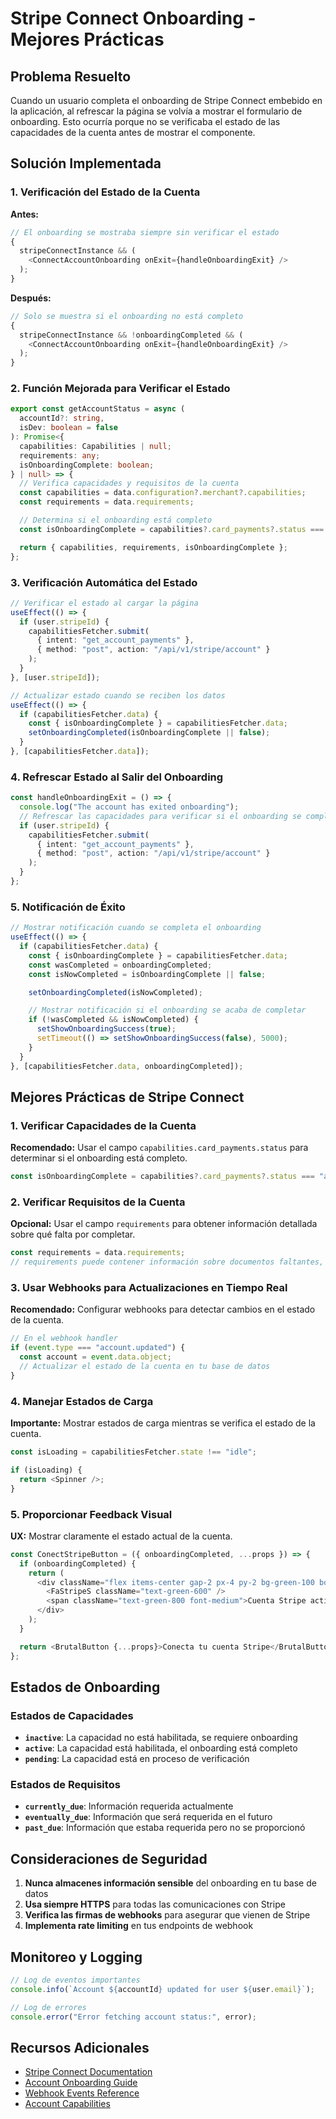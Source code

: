 # Stripe Connect Onboarding - Mejores Prácticas

## Problema Resuelto

Cuando un usuario completa el onboarding de Stripe Connect embebido en la aplicación, al refrescar la página se volvía a mostrar el formulario de onboarding. Esto ocurría porque no se verificaba el estado de las capacidades de la cuenta antes de mostrar el componente.

## Solución Implementada

### 1. Verificación del Estado de la Cuenta

**Antes:**

```typescript
// El onboarding se mostraba siempre sin verificar el estado
{
  stripeConnectInstance && (
    <ConnectAccountOnboarding onExit={handleOnboardingExit} />
  );
}
```

**Después:**

```typescript
// Solo se muestra si el onboarding no está completo
{
  stripeConnectInstance && !onboardingCompleted && (
    <ConnectAccountOnboarding onExit={handleOnboardingExit} />
  );
}
```

### 2. Función Mejorada para Verificar el Estado

```typescript
export const getAccountStatus = async (
  accountId?: string,
  isDev: boolean = false
): Promise<{
  capabilities: Capabilities | null;
  requirements: any;
  isOnboardingComplete: boolean;
} | null> => {
  // Verifica capacidades y requisitos de la cuenta
  const capabilities = data.configuration?.merchant?.capabilities;
  const requirements = data.requirements;

  // Determina si el onboarding está completo
  const isOnboardingComplete = capabilities?.card_payments?.status === "active";

  return { capabilities, requirements, isOnboardingComplete };
};
```

### 3. Verificación Automática del Estado

```typescript
// Verificar el estado al cargar la página
useEffect(() => {
  if (user.stripeId) {
    capabilitiesFetcher.submit(
      { intent: "get_account_payments" },
      { method: "post", action: "/api/v1/stripe/account" }
    );
  }
}, [user.stripeId]);

// Actualizar estado cuando se reciben los datos
useEffect(() => {
  if (capabilitiesFetcher.data) {
    const { isOnboardingComplete } = capabilitiesFetcher.data;
    setOnboardingCompleted(isOnboardingComplete || false);
  }
}, [capabilitiesFetcher.data]);
```

### 4. Refrescar Estado al Salir del Onboarding

```typescript
const handleOnboardingExit = () => {
  console.log("The account has exited onboarding");
  // Refrescar las capacidades para verificar si el onboarding se completó
  if (user.stripeId) {
    capabilitiesFetcher.submit(
      { intent: "get_account_payments" },
      { method: "post", action: "/api/v1/stripe/account" }
    );
  }
};
```

### 5. Notificación de Éxito

```typescript
// Mostrar notificación cuando se completa el onboarding
useEffect(() => {
  if (capabilitiesFetcher.data) {
    const { isOnboardingComplete } = capabilitiesFetcher.data;
    const wasCompleted = onboardingCompleted;
    const isNowCompleted = isOnboardingComplete || false;

    setOnboardingCompleted(isNowCompleted);

    // Mostrar notificación si el onboarding se acaba de completar
    if (!wasCompleted && isNowCompleted) {
      setShowOnboardingSuccess(true);
      setTimeout(() => setShowOnboardingSuccess(false), 5000);
    }
  }
}, [capabilitiesFetcher.data, onboardingCompleted]);
```

## Mejores Prácticas de Stripe Connect

### 1. Verificar Capacidades de la Cuenta

**Recomendado:** Usar el campo `capabilities.card_payments.status` para determinar si el onboarding está completo.

```typescript
const isOnboardingComplete = capabilities?.card_payments?.status === "active";
```

### 2. Verificar Requisitos de la Cuenta

**Opcional:** Usar el campo `requirements` para obtener información detallada sobre qué falta por completar.

```typescript
const requirements = data.requirements;
// requirements puede contener información sobre documentos faltantes, etc.
```

### 3. Usar Webhooks para Actualizaciones en Tiempo Real

**Recomendado:** Configurar webhooks para detectar cambios en el estado de la cuenta.

```typescript
// En el webhook handler
if (event.type === "account.updated") {
  const account = event.data.object;
  // Actualizar el estado de la cuenta en tu base de datos
}
```

### 4. Manejar Estados de Carga

**Importante:** Mostrar estados de carga mientras se verifica el estado de la cuenta.

```typescript
const isLoading = capabilitiesFetcher.state !== "idle";

if (isLoading) {
  return <Spinner />;
}
```

### 5. Proporcionar Feedback Visual

**UX:** Mostrar claramente el estado actual de la cuenta.

```typescript
const ConectStripeButton = ({ onboardingCompleted, ...props }) => {
  if (onboardingCompleted) {
    return (
      <div className="flex items-center gap-2 px-4 py-2 bg-green-100 border-2 border-green-500 rounded-lg">
        <FaStripeS className="text-green-600" />
        <span className="text-green-800 font-medium">Cuenta Stripe activa</span>
      </div>
    );
  }

  return <BrutalButton {...props}>Conecta tu cuenta Stripe</BrutalButton>;
};
```

## Estados de Onboarding

### Estados de Capacidades

- **`inactive`**: La capacidad no está habilitada, se requiere onboarding
- **`active`**: La capacidad está habilitada, el onboarding está completo
- **`pending`**: La capacidad está en proceso de verificación

### Estados de Requisitos

- **`currently_due`**: Información requerida actualmente
- **`eventually_due`**: Información que será requerida en el futuro
- **`past_due`**: Información que estaba requerida pero no se proporcionó

## Consideraciones de Seguridad

1. **Nunca almacenes información sensible** del onboarding en tu base de datos
2. **Usa siempre HTTPS** para todas las comunicaciones con Stripe
3. **Verifica las firmas de webhooks** para asegurar que vienen de Stripe
4. **Implementa rate limiting** en tus endpoints de webhook

## Monitoreo y Logging

```typescript
// Log de eventos importantes
console.info(`Account ${accountId} updated for user ${user.email}`);

// Log de errores
console.error("Error fetching account status:", error);
```

## Recursos Adicionales

- [Stripe Connect Documentation](https://stripe.com/docs/connect)
- [Account Onboarding Guide](https://stripe.com/docs/connect/account-onboarding)
- [Webhook Events Reference](https://stripe.com/docs/api/events)
- [Account Capabilities](https://stripe.com/docs/connect/account-capabilities)
